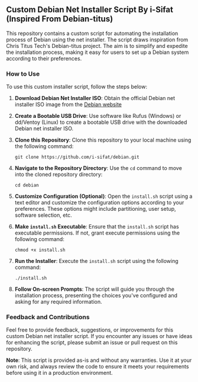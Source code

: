 ## Custom Debian Net Installer Script By i-Sifat   (Inspired From Debian-titus)

This repository contains a custom script for automating the installation process of Debian using the net installer. The script draws inspiration from Chris Titus Tech's Debian-titus project. The aim is to simplify and expedite the installation process, making it easy for users to set up a Debian system according to their preferences.

### How to Use

To use this custom installer script, follow the steps below:

1. **Download Debian Net Installer ISO**: Obtain the official Debian net installer ISO image from the [Debian website]([https://www.debian.org/distrib/netinst](https://cdimage.debian.org/debian-cd/current/amd64/iso-cd/debian-12.1.0-amd64-netinst.iso))

2. **Create a Bootable USB Drive**: Use software like Rufus (Windows) or dd/Ventoy (Linux) to create a bootable USB drive with the downloaded Debian net installer ISO.

3. **Clone this Repository**: Clone this repository to your local machine using the following command:
   ```
   git clone https://github.com/i-sifat/debian.git
   ```

4. **Navigate to the Repository Directory**: Use the `cd` command to move into the cloned repository directory:
   ```
   cd debian
   ```

5. **Customize Configuration (Optional)**: Open the `install.sh` script using a text editor and customize the configuration options according to your preferences. These options might include partitioning, user setup, software selection, etc.

6. **Make `install.sh` Executable**: Ensure that the `install.sh` script has executable permissions. If not, grant execute permissions using the following command:
   ```
   chmod +x install.sh
   ```

7. **Run the Installer**: Execute the `install.sh` script using the following command:
   ```
   ./install.sh
   ```

8. **Follow On-screen Prompts**: The script will guide you through the installation process, presenting the choices you've configured and asking for any required information.


### Feedback and Contributions

Feel free to provide feedback, suggestions, or improvements for this custom Debian net installer script. If you encounter any issues or have ideas for enhancing the script, please submit an issue or pull request on this repository.

**Note**: This script is provided as-is and without any warranties. Use it at your own risk, and always review the code to ensure it meets your requirements before using it in a production environment.
